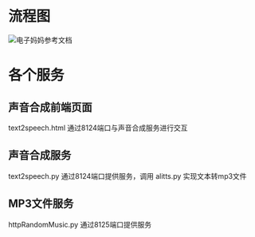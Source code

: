 # 流程图

![电子妈妈参考文档](https://ty7iudz26t.feishu.cn/docx/L8y2dl7zBoqqncxLwqLcAEXBn9g)

# 各个服务
## 声音合成前端页面

text2speech.html 通过8124端口与声音合成服务进行交互

## 声音合成服务

text2speech.py 通过8124端口提供服务，调用 alitts.py 实现文本转mp3文件

## MP3文件服务

httpRandomMusic.py 通过8125端口提供服务


